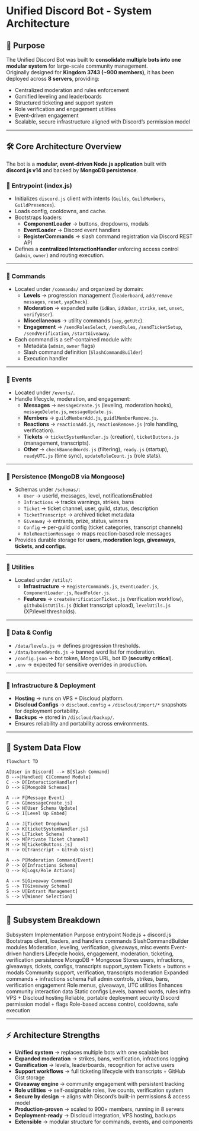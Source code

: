# Unified Discord Bot - System Architecture

## 🎯 Purpose

The Unified Discord Bot was built to **consolidate multiple bots into one modular system** for large-scale community management.  
Originally designed for **Kingdom 3743 (~900 members)**, it has been deployed across **8 servers**, providing:

- Centralized moderation and rules enforcement
- Gamified leveling and leaderboards
- Structured ticketing and support system
- Role verification and engagement utilities
- Event-driven engagement
- Scalable, secure infrastructure aligned with Discord’s permission model

---

## 🛠 Core Architecture Overview

The bot is a **modular, event-driven Node.js application** built with **discord.js v14** and backed by **MongoDB persistence**.

### 🔹 Entrypoint (index.js)
- Initializes `discord.js` client with intents (`Guilds`, `GuildMembers`, `GuildPresences`).
- Loads config, cooldowns, and cache.
- Bootstraps loaders:
  - **ComponentLoader** → buttons, dropdowns, modals
  - **EventLoader** → Discord event handlers
  - **RegisterCommands** → slash command registration via Discord REST API
- Defines a **centralized InteractionHandler** enforcing access control (`admin`, `owner`) and routing execution.

---

### 🔹 Commands
- Located under `/commands/` and organized by domain:
  - **Levels** → progression management (`leaderboard`, `add/remove messages`, `reset`, `yapCheck`).
  - **Moderation** → expanded suite (`idBan`, `idUnban`, `strike`, `set`, `unset`, `verifyUser`).
  - **Miscellaneous** → utility commands (`say`, `getUtc`).
  - **Engagement** → `/sendRolesSelect`, `/sendRules`, `/sendTicketSetup`, `/sendVerification`, `/startGiveaway`.
- Each command is a self-contained module with:
  - Metadata (`admin`, `owner` flags)
  - Slash command definition (`SlashCommandBuilder`)
  - Execution handler

---

### 🔹 Events
- Located under `/events/`.
- Handle lifecycle, moderation, and engagement:
  - **Messages** → `messageCreate.js` (leveling, moderation hooks), `messageDelete.js`, `messageUpdate.js`.
  - **Members** → `guildMemberAdd.js`, `guidlMemberRemove.js`.
  - **Reactions** → `reactionAdd.js`, `reactionRemove.js` (role handling, verification).
  - **Tickets** → `ticketSystemHandler.js` (creation), `ticketButtons.js` (management, transcripts).
  - **Other** → `checkBannedWords.js` (filtering), `ready.js` (startup), `readyUTC.js` (time sync), `updateRoleCount.js` (role stats).

---

### 🔹 Persistence (MongoDB via Mongoose)
- Schemas under `/schemas/`:
  - `User` → userId, messages, level, notificationsEnabled
  - `Infractions` → tracks warnings, strikes, bans
  - `Ticket` → ticket channel, user, guild, status, description
  - `TicketTranscript` → archived ticket metadata
  - `Giveaway` → entrants, prize, status, winners
  - `Config` → per-guild config (ticket categories, transcript channels)
  - `RoleReactionMessage` → maps reaction-based role messages
- Provides durable storage for **users, moderation logs, giveaways, tickets, and configs**.

---

### 🔹 Utilities
- Located under `/utils/`:
  - **Infrastructure** → `RegisterCommands.js`, `EventLoader.js`, `ComponentLoader.js`, `ReadFolder.js`.
  - **Features** → `createVerificationTicket.js` (verification workflow), `githubGistUtils.js` (ticket transcript upload), `levelUtils.js` (XP/level thresholds).

---

### 🔹 Data & Config
- `/data/levels.js` → defines progression thresholds.
- `/data/bannedWords.js` → banned word list for moderation.
- `/config.json` → bot token, Mongo URL, bot ID (**security critical**).
- `.env` → expected for sensitive overrides in production.

---

### 🔹 Infrastructure & Deployment
- **Hosting** → runs on VPS + Discloud platform.
- **Discloud Configs** → `discloud.config` + `/discloud/import/*` snapshots for deployment portability.
- **Backups** → stored in `/discloud/backup/`.
- Ensures reliability and portability across environments.

---

## 🔗 System Data Flow

```mermaid
flowchart TD

A[User in Discord] --> B[Slash Command]
B -->|Handled| C[Command Module]
C --> D[InteractionHandler]
D --> E[MongoDB Schemas]

A --> F[Message Event]
F --> G[messageCreate.js]
G --> H[User Schema Update]
G --> I[Level Up Embed]

A --> J[Ticket Dropdown]
J --> K[ticketSystemHandler.js]
K --> L[Ticket Schema]
K --> M[Private Ticket Channel]
M --> N[ticketButtons.js]
N --> O[Transcript → GitHub Gist]

A --> P[Moderation Command/Event]
P --> Q[Infractions Schema]
Q --> R[Logs/Role Actions]

A --> S[Giveaway Command]
S --> T[Giveaway Schema]
S --> U[Entrant Management]
S --> V[Winner Selection]
```

---

## 🧩 Subsystem Breakdown

Subsystem	Implementation	Purpose
entrypoint	Node.js + discord.js	Bootstraps client, loaders, and handlers
commands	SlashCommandBuilder modules	Moderation, leveling, verification, giveaways, misc
events	Event-driven handlers	Lifecycle hooks, engagement, moderation, ticketing, verification
persistence	MongoDB + Mongoose	Stores users, infractions, giveaways, tickets, configs, transcripts
support_system	Tickets + buttons + modals	Community support, verification, transcripts
moderation	Expanded commands + infractions schema	Full admin controls, strikes, bans, verification
engagement	Role menus, giveaways, UTC utilities	Enhances community interaction
data	Static configs	Levels, banned words, rules
infra	VPS + Discloud hosting	Reliable, portable deployment
security	Discord permission model + flags	Role-based access control, cooldowns, safe execution

---

## ⚡ Architecture Strengths

- **Unified system** → replaces multiple bots with one scalable bot
- **Expanded moderation** → strikes, bans, verification, infractions logging
- **Gamification** → levels, leaderboards, recognition for active users
- **Support workflows** → full ticketing lifecycle with transcripts + GitHub Gist storage
- **Giveaway engine** → community engagement with persistent tracking
- **Role utilities** → self-assignable roles, live counts, verification system
- **Secure by design** → aligns with Discord’s built-in permissions & access model
- **Production-proven** → scaled to 900+ members, running in 8 servers
- **Deployment-ready** → Discloud integration, VPS hosting, backups
- **Extensible** → modular structure for commands, events, and components